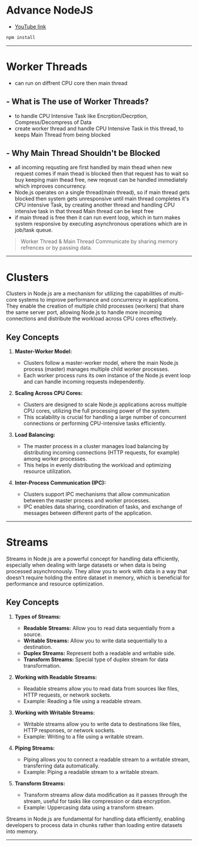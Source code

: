 # Advance NodeJS

- [YouTube link](https://www.youtube.com/playlist?list=PL5Lsd0YA4OMGN86vWiW7O52izu-cTxcS3)

```sh
npm install
```
---

# Worker Threads
 - can run on diffrent CPU core then main thread

## - What is The use of Worker Threads?
- to handle CPU Intensive Task like Encrption/Decrption, Compress/Decompress of Data
- create worker thread and handle CPU Intensive Task in this thread, to keeps Main Thread from being   blocked

## - Why Main Thread Shouldn't be Blocked
 - all incoming requsting are first handled by main thead
  when new request comes if main thead is blocked then that request has to wait 
  so buy keeping main thead free, new reqeust can be handled immediately which improves concurrency.
- Node.js operates on a single thread(main thread),
  so if main thread gets blocked then system gets unresponsive until main thread completes it's CPU intensive Task,
  by creating another thread and handling CPU intensive task in that thread Main thread can be kept free
- if main thread is free then it can run event loop, which in turn makes system responsive by           executing asynchronous operations which are in job/task queue.

> Worker Thread & Main Thread Communicate
> by sharing memory refrences or by passing data.

---

# Clusters

Clusters in Node.js are a mechanism for utilizing the capabilities of multi-core systems to improve performance and concurrency in applications. They enable the creation of multiple child processes (workers) that share the same server port, allowing Node.js to handle more incoming connections and distribute the workload across CPU cores effectively.

## Key Concepts

1. **Master-Worker Model:**
   - Clusters follow a master-worker model, where the main Node.js process (master) manages multiple child worker processes.
   - Each worker process runs its own instance of the Node.js event loop and can handle incoming requests independently.

2. **Scaling Across CPU Cores:**
   - Clusters are designed to scale Node.js applications across multiple CPU cores, utilizing the full processing power of the system.
   - This scalability is crucial for handling a large number of concurrent connections or performing CPU-intensive tasks efficiently.

3. **Load Balancing:**
   - The master process in a cluster manages load balancing by distributing incoming connections (HTTP requests, for example) among worker processes.
   - This helps in evenly distributing the workload and optimizing resource utilization.

4. **Inter-Process Communication (IPC):**
   - Clusters support IPC mechanisms that allow communication between the master process and worker processes.
   - IPC enables data sharing, coordination of tasks, and exchange of messages between different parts of the application.

---

# Streams

Streams in Node.js are a powerful concept for handling data efficiently, especially when dealing with large datasets or when data is being processed asynchronously. They allow you to work with data in a way that doesn't require holding the entire dataset in memory, which is beneficial for performance and resource optimization.

## Key Concepts

1. **Types of Streams:**
   - **Readable Streams:** Allow you to read data sequentially from a source.
   - **Writable Streams:** Allow you to write data sequentially to a destination.
   - **Duplex Streams:** Represent both a readable and writable side.
   - **Transform Streams:** Special type of duplex stream for data transformation.

2. **Working with Readable Streams:**
   - Readable streams allow you to read data from sources like files, HTTP requests, or network sockets.
   - Example: Reading a file using a readable stream.
    
3. **Working with Writable Streams:**
   - Writable streams allow you to write data to destinations like files, HTTP responses, or network sockets.
   - Example: Writing to a file using a writable stream.

4. **Piping Streams:**
   - Piping allows you to connect a readable stream to a writable stream, transferring data automatically.
   - Example: Piping a readable stream to a writable stream.

5. **Transform Streams:**
   - Transform streams allow data modification as it passes through the stream, useful for tasks like compression or data encryption.
   - Example: Uppercasing data using a transform stream.

Streams in Node.js are fundamental for handling data efficiently, enabling developers to process data in chunks rather than loading entire datasets into memory.

---
